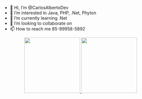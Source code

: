 - 👋 Hi, I’m @CarlosAlbertoDev
- 👀 I’m interested in Java, PHP, .Net, Phyton
- 🌱 I’m currently learning .Net
- 💞️ I’m looking to collaborate on
- 📫 How to reach me 85-99958-5892


<div align="center">
  <a href="https://github.com/CarlosAlbertoDev">
  <img height="180em" src="https://github-readme-stats.vercel.app/api?username=CarlosAlbertoDev&show_icons=true&theme=dracula&include_all_commits=true&count_private=true"/>
  <img height="180em" src="https://github-readme-stats.vercel.app/api/top-langs/?username=CarlosAlbertoDev&layout=compact&langs_count=7&theme=dracula"/>
</div>

<!---
CarlosAlbertoDev/CarlosAlbertoDev is a ✨ special ✨ repository because its `README.md` (this file) appears on your GitHub profile.
You can click the Preview link to take a look at your changes.
--->
